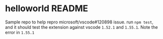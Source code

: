 # helloworld README

Sample repo to help repro microsoft/vscode#120898 issue.
run `npm test`, and it should test the extension against vscode `1.52.1` and `1.55.1`. Note the error in `1.55.1`